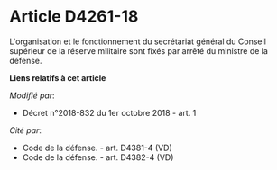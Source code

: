 # Article D4261-18

L'organisation et le fonctionnement du secrétariat général du Conseil supérieur de la réserve militaire sont fixés par arrêté
du ministre de la défense.

**Liens relatifs à cet article**

_Modifié par_:

  - Décret n°2018-832 du 1er octobre 2018 - art. 1

_Cité par_:

  - Code de la défense. - art. D4381-4 (VD)
  - Code de la défense. - art. D4382-4 (VD)
